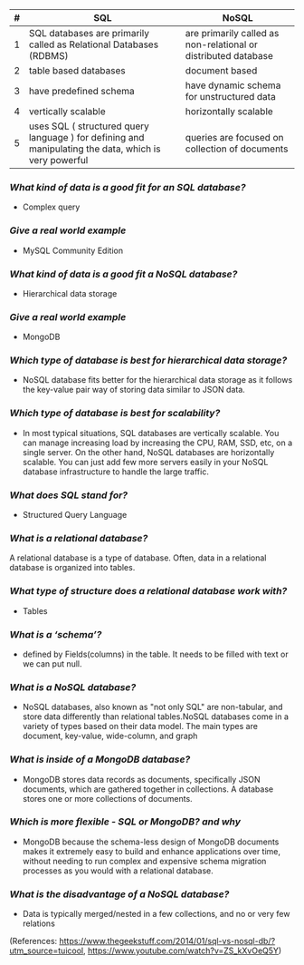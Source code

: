 |#|SQL |NoSQL|
|-----|--------|--------|
|1   |SQL databases are primarily called as Relational Databases (RDBMS)        |are primarily called as non-relational or distributed database|
|2   |table based databases|document based|
|3   |have predefined schema|have dynamic schema for unstructured data|
|4   |vertically scalable| horizontally scalable|
|5   |uses SQL ( structured query language ) for defining and manipulating the data, which is very powerful|queries are focused on collection of documents|

### *What kind of data is a good fit for an SQL database?* ###

- Complex query

### *Give a real world example* ###

- MySQL Community Edition

### *What kind of data is a good fit a NoSQL database?* ###

- Hierarchical data storage

### *Give a real world example* ###

- MongoDB

### *Which type of database is best for hierarchical data storage?* ###

- NoSQL database fits better for the hierarchical data storage as it follows the key-value pair way of storing data similar to JSON data.

### *Which type of database is best for scalability?* ###

- In most typical situations, SQL databases are vertically scalable. You can manage increasing load by increasing the CPU, RAM, SSD, etc, on a single server. On the other hand, NoSQL databases are horizontally scalable. You can just add few more servers easily in your NoSQL database infrastructure to handle the large traffic.

### *What does SQL stand for?* ###

- Structured Query Language

### *What is a relational database?* ###

A relational database is a type of database. Often, data in a relational database is organized into tables.

### *What type of structure does a relational database work with?* ###

- Tables

### *What is a ‘schema’?* ###

- defined by Fields(columns) in the table. It needs to be filled with text or we can put null.

### *What is a NoSQL database?* ###

- NoSQL databases, also known as "not only SQL" are non-tabular, and store data differently than relational tables.NoSQL databases come in a variety of types based on their data model. The main types are document, key-value, wide-column, and graph

### *What is inside of a MongoDB database?* ###

- MongoDB stores data records as documents, specifically JSON documents, which are gathered together in collections. A database stores one or more collections of documents.

### *Which is more flexible - SQL or MongoDB? and why* ###

- MongoDB because the schema-less design of MongoDB documents makes it extremely easy to build and enhance applications over time, without needing to run complex and expensive schema migration processes as you would with a relational database.

### *What is the disadvantage of a NoSQL database?* ####

- Data is typically merged/nested in a few collections, and no or very few relations

(References: https://www.thegeekstuff.com/2014/01/sql-vs-nosql-db/?utm_source=tuicool, https://www.youtube.com/watch?v=ZS_kXvOeQ5Y)